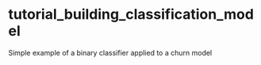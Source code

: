 # tutorial_building_classification_model
 Simple example of a binary classifier applied to a churn model

